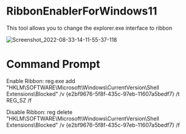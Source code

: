 # RibbonEnablerForWindows11
This tool allows you to change the explorer.exe interface to ribbon

![Screenshot_2022-08-33-14-11-55-37-118](https://user-images.githubusercontent.com/89962566/184531758-8db6b151-e717-4539-853d-b343b9633b6b.png)

# Command Prompt
Enable Ribbon: reg.exe add "HKLM\SOFTWARE\Microsoft\Windows\CurrentVersion\Shell Extensions\Blocked" /v {e2bf9676-5f8f-435c-97eb-11607a5bedf7} /t REG_SZ /f

Disable Ribbon: reg delete "HKLM\SOFTWARE\Microsoft\Windows\CurrentVersion\Shell Extensions\Blocked" /v {e2bf9676-5f8f-435c-97eb-11607a5bedf7} /f
